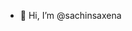 - 👋 Hi, I’m @sachinsaxena


<!---
sachinsaxenaji/sachinsaxenaji is a ✨ special ✨ repository because its `README.md` (this file) appears on your GitHub profile.
You can click the Preview link to take a look at your changes.
--->
